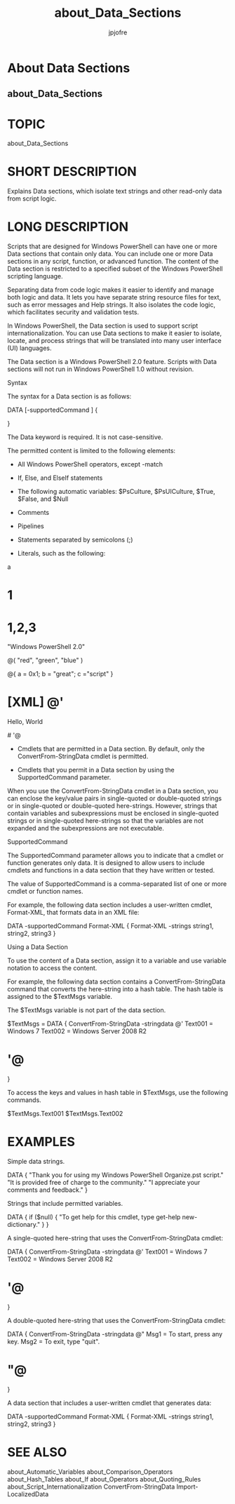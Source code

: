 ﻿---
title: about_Data_Sections
description: 
keywords: powershell, cmdlet
author: jpjofre
manager: carolz
ms.date: 2016-10-11
ms.topic: reference
ms.prod: powershell
ms.technology: powershell
title: about_Data_Sections
ms.custom: na
ms.reviewer: na
ms.suite: na
ms.tgt_pltfrm: na
ms.topic: article
---
# About Data Sections
## about_Data_Sections
# TOPIC

about_Data_Sections

# SHORT DESCRIPTION

Explains Data sections, which isolate text strings and other read-only
data from script logic.

# LONG DESCRIPTION

Scripts that are designed for Windows PowerShell can have one or more
Data sections that contain only data. You can include one or more Data
sections in any script, function, or advanced function. The content of
the Data section is restricted to a specified subset of the Windows
PowerShell scripting language.

Separating data from code logic makes it easier to identify and manage
both logic and data. It lets you have separate string resource files for
text, such as error messages and Help strings. It also isolates the code
logic, which facilitates security and validation tests.

In Windows PowerShell, the Data section is used to support script
internationalization. You can use Data sections to make it easier to
isolate, locate, and process strings that will be translated into many
user interface (UI) languages.

The Data section is a Windows PowerShell 2.0 feature. Scripts with Data
sections will not run in Windows PowerShell 1.0 without revision.

Syntax

The syntax for a Data section is as follows:

DATA [-supportedCommand <cmdlet-name>] {

<Permitted content>
}

The Data keyword is required. It is not case-sensitive.

The permitted content is limited to the following elements:

- All Windows PowerShell operators, except -match

- If, Else, and ElseIf statements

- The following automatic variables: $PsCulture,  $PsUICulture,  $True,
$False, and $Null

- Comments

- Pipelines

- Statements separated by semicolons (;)

- Literals, such as the following:

a

# 1


# 1,2,3


"Windows PowerShell 2.0"

@( "red", "green", "blue" )

@{ a = 0x1; b = "great"; c ="script" }

# [XML] @'

<p> Hello, World </p>
# '@


- Cmdlets that are permitted in a Data section. By default, only the
ConvertFrom-StringData cmdlet is permitted.

- Cmdlets that you permit in a Data section by using the
SupportedCommand parameter.

When you use the ConvertFrom-StringData cmdlet in a Data section, you can
enclose the key/value pairs in single-quoted or double-quoted strings or in
single-quoted or double-quoted here-strings. However, strings that contain
variables and subexpressions must be enclosed in single-quoted strings or
in single-quoted here-strings so that the variables are not expanded and the
subexpressions are not executable.

SupportedCommand

The SupportedCommand parameter allows you to indicate that a cmdlet or
function generates only data. It is designed to allow users to include
cmdlets and functions in a data section that they have written or tested.

The value of SupportedCommand is a comma-separated list of one or more
cmdlet or function names.

For example, the following data section includes a user-written cmdlet,
Format-XML, that formats data in an XML file:

DATA -supportedCommand Format-XML
{
Format-XML -strings string1, string2, string3
}

Using a Data Section

To use the content of a Data section, assign it to a variable and use
variable notation to access the content.

For example, the following data section contains a ConvertFrom-StringData
command that converts the here-string into a hash table. The hash table
is assigned to the $TextMsgs variable.

The $TextMsgs variable is not part of the data section.

$TextMsgs = DATA {
ConvertFrom-StringData -stringdata @'
Text001 = Windows 7
Text002 = Windows Server 2008 R2
# '@

}

To access the keys and values in hash table in $TextMsgs, use the
following commands.

$TextMsgs.Text001
$TextMsgs.Text002

# EXAMPLES


Simple data strings.

DATA {
"Thank you for using my Windows PowerShell Organize.pst script."
"It is provided free of charge to the community."
"I appreciate your comments and feedback."
}

Strings that include permitted variables.

DATA {
if ($null) {
"To get help for this cmdlet, type get-help new-dictionary."
}
}

A single-quoted here-string that uses the ConvertFrom-StringData cmdlet:

DATA {
ConvertFrom-StringData -stringdata @'
Text001 = Windows 7
Text002 = Windows Server 2008 R2
# '@

}

A double-quoted here-string that uses the ConvertFrom-StringData cmdlet:

DATA  {
ConvertFrom-StringData -stringdata @"
Msg1 = To start, press any key.
Msg2 = To exit, type "quit".
# "@

}

A data section that includes a user-written cmdlet that generates data:

DATA -supportedCommand Format-XML {
Format-XML -strings string1, string2, string3
}

# SEE ALSO

about_Automatic_Variables
about_Comparison_Operators
about_Hash_Tables
about_If
about_Operators
about_Quoting_Rules
about_Script_Internationalization
ConvertFrom-StringData
Import-LocalizedData

